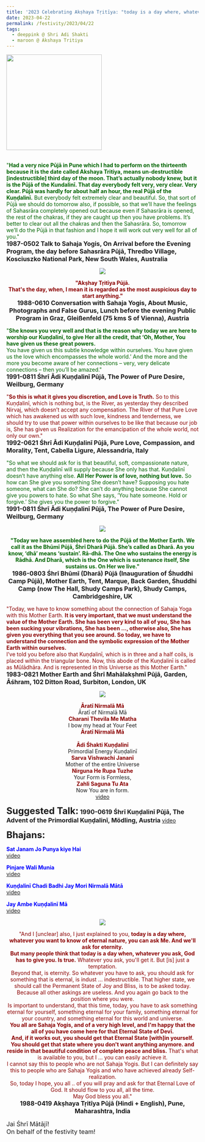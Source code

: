 ```yaml
---
title: '2023 Celebrating Akṣhaya Tṛitīya: "today is a day where, whatever you want to know of eternal nature, you can ask Me. And we’ll ask for eternity." '
date: 2023-04-22
permalink: /festivity/2023/04/22
tags:
  - deeppink @ Shri Adi Shakti
  - maroon @ Akshaya Tritiya
---
```


<div style="text-align: left"><img src="/images/image1.png" width="250" /></div><br>

<p>
<font color="DarkGreen">"<b>Had a very nice Pūjā in Pune which I had to perform on the thirteenth because it is the date called Akshaya Tritiya, means un-destructible [indestructible] third day of the moon. That’s actually nobody knew, but it is the Pūjā of the Kundalinī. That day everybody felt very, very clear. Very clear. Pūjā was hardly for about half an hour, the real Pūjā of the Kuṇḍalinī.</b> But everybody felt extremely clear and beautiful. So, that sort of Pūjā we should do tomorrow also, if possible, so that we’ll have the feelings of Sahasrāra completely opened out because even if Sahasrāra is opened, the rest of the chakras, if they are caught up then you have problems. It’s better to clear out all the chakras and then the Sahasrāra. So, tomorrow we’ll do the Pūjā in that fashion and I hope it will work out very well for all of you."</font><br>
<font size="+0"><b>1987-0502 Talk to Sahaja Yogis, On Arrival before the Evening Program, the day before Sahasrāra Pūjā, Thredbo Village, Kosciuszko National Park, New South Wales, Australia</b></font>
</p>

<div style="text-align: center"><img src="/images/image1172.png" /></div>

<p style="text-align:center;">
<font color="DarkRed"><b>"Akṣhay Tṛitīya Pūjā.<br>
That's the day, when, I mean it is regarded as the most auspicious day to start anything."</b></font><br>
<font size="+0"><b>1988-0610 Conversation with Sahaja Yogis, About Music, Photographs and False Gurus, Lunch before the evening Public Program in Graz, Gleißenfeld (75 kms S of Vienna), Austria</b></font>
</p>

<p>
<font color="DarkGreen">"<b>She knows you very well and that is the reason why today we are here to worship our Kuṇḍalinī, to give Her all the credit, that ‘Oh, Mother, You have given us these great powers.</b><br>
You have given us this subtle knowledge within ourselves. You have given us the love which encompasses the whole world.’ And the more and the more you become aware of her connections – very, very delicate connections – then you’ll be amazed."</font><br>
<font size="+0"><b>1991-0811 Śhrī Ādi Kuṇḍalinī Pūjā, The Power of Pure Desire, Weilburg, Germany</b></font>
</p>

<p>
<font color="DarkRed">"<b>So this is what it gives you discretion, and Love is Truth.</b> So to this Kuṇḍalinī, which is nothing but, is the River, as yesterday they described Nirvaj, which doesn’t accept any compensation. The River of that Pure Love which has awakened us with such love, kindness and tenderness, we should try to use that power within ourselves to be like that because our job is, She has given us Realization for the emancipation of the whole world, not only our own."</font><br>
<font size="+0"><b>1992-0621 Śhrī Ādi Kuṇḍalinī Pūjā, Pure Love, Compassion, and Morality, Tent, Cabella Ligure, Alessandria, Italy</b></font>
</p>

<p>
<font color="DarkGreen">"So what we should ask for is that beautiful, soft, compassionate nature, and then the Kuṇḍalinī will supply because She only has that. Kuṇḍalinī doesn’t have anything else. <b>All Her Power is of love, nothing but love.</b> So how can She give you something She doesn’t have? Supposing you hate someone, what can She do? She can’t do anything because She cannot give you powers to hate. So what She says, ‘You hate someone. Hold or forgive.’ She gives you the power to forgive."</font><br>
<font size="+0"><b>1991-0811 Śhrī Ādi Kuṇḍalinī Pūjā, The Power of Pure Desire, Weilburg, Germany</b></font>
</p>

<div style="text-align: center"><img src="/images/image1173.png" /></div>

<p style="text-align:center;">
<font color="DarkGreen"><b>"Today we have assembled here to do the Pūjā of the Mother Earth. We call it as the Bhūmī Pūjā, Śhrī Dharā Pūjā. She’s called as Dharā. As you know, ‘dhā’ means ‘sustain’. Rā-dhā. 
The One who sustains the energy is Rādhā. And Dharā, which is the One which is sustenance itself, She sustains us. On Her we live."</b></font><br>
<font size="+0"><b>1986-0803 Śhrī Bhūmī (Dharā) Pūjā (Inauguration of Śhuddhi Camp Pūjā), Mother Earth, Tent, Marque, Back Garden, Śhuddhi Camp (now The Hall, Shudy Camps Park), Shudy Camps, Cambridgeshire, UK</b></font>
</p>

<p>
<font color="DarkRed">"Today, we have to know something about the connection of Sahaja Yoga with this Mother Earth. <b>It is very important, that we must understand the value of the Mother Earth. She has been very kind to all of you, She has been sucking your vibrations, She has been ..., otherwise also, She has given you everything that you see around. So today, we have to understand the connection and the symbolic expression of the Mother Earth within ourselves.</b><br>
I’ve told you before also that Kuṇḍalinī, which is in three and a half coils, is placed within the triangular bone. Now, this abode of the Kuṇḍalinī is called as Mūlādhāra. And is represented in this Universe as this Mother Earth."</font><br>
<font size="+0"><b>1983-0821 Mother Earth and Śhrī Mahālakṣhmī Pūjā, Garden, Āśhram, 102 Ditton Road, Surbiton, London, UK</b></font>
</p>

<div style="text-align: center"><img src="/images/image1174.png" /></div>

<p style="text-align:center;">
<font color="DarkRed"><b>Āratī Nirmalā Mā</b></font><br>
Āratī of Nirmalā Mā<br>
<font color="DarkRed"><b>Charani Thevila Me Matha  </b></font><br>
I bow my head at Your Feet<br>
<font color="DarkRed"><b>Āratī Nirmalā Mā</b></font><br>
<br>
<font color="DarkRed"><b>Ādi Śhakti Kuṇḍalinī</b></font><br>
Primordial Energy Kuṇḍalinī<br>
<font color="DarkRed"><b>Sarva Vishwachi Jananī</b></font><br>
Mother of the entire Universe<br>
<font color="DarkRed"><b>Nirguna He Rupa Tuzhe</b></font><br>
Your Form is Formless,<br>
<font color="DarkRed"><b>Zahli Saguna Tu Ata</b></font><br>
Now You are in form.<br>
<a href="https://youtu.be/2btBuq4VYL4">video</a>
</p>

<font size="+2"><b>Suggested Talk:</b></font> 
<font size="+0"><b>1990-0619 Śhrī Kuṇḍalinī Pūjā, The Advent of the Primordial Kuṇḍalinī, Mödling, Austria</b></font>
<a href="https://vimeo.com/545736371"> video</a><br>

<font size="+2"><b>Bhajans:</b></font>

<p>
<font color="blue"><b>Sat Janam Jo Punya kiye Hai</b></font><br>
<a href="https://seven-teams.github.io/Videos_Links.html">video</a>
</p>
 
<p>
<font color="blue"><b>Pinjare Wali Munia</b></font><br>
<a href="https://youtu.be/en_WVhHFufI">video</a> 
</p>

<p>
<font color="blue"><b>Kuṇḍalinī Chadi Badhi Jay Mori Nirmalā Mātā</b></font><br>
<a href="https://youtu.be/KOKeT0HOmXU?list=RDKOKeT0HOmXU">video</a> 
</p>

<p>
<font color="blue"><b>Jay Ambe Kuṇḍalinī Mā</b></font><br>
<a href="https://youtu.be/7dqX2ZNiG5I">video</a> 
</p>

<div style="text-align: center"><img src="/images/image1175.png" /></div>

<p style="text-align:center;">
<font color="DarkRed">"And I [unclear] also, I just explained to you, <b>today is a day where, whatever you want to know of eternal nature, you can ask Me. And we'll ask for eternity.<br>
But many people think that today is a day when, whatever you ask, God has to give you. Is true.</b> Whatever you ask, you'll get it. But [is] just a temptation.<br>
Beyond that, is eternity. So whatever you have to ask, you should ask for something that is eternal, is indust ... indestructible. That higher state, we should call the Permanent State of Joy and Bliss, is to be asked today. Because all other askings are useless. And you again go back to the position where you were.<br>
Is important to understand, that this time, today, you have to ask something eternal for yourself, something eternal for your family, something eternal for your country, and something eternal for this world and universe.<br>
<b>You all are Sahaja Yogis, and of a very high level, and I'm happy that the all of you have come here for that Eternal State of Devī.<br>
And, if it works out, you should get that Eternal State [with]in yourself. You should get that state where you don't want anything anymore. and reside in that beautiful condition of complete peace and bliss.</b> That's what is available to you, but I ... you can easily achieve it.<br>
I cannot say this to people who are not Sahaja Yogis. But I can definitely say this to people who are Sahaja Yogis and who have achieved already Self-realization.<br>
So, today I hope, you all .. of you will pray and ask for that Eternal Love of God. It should flow to you all, all the time.<br>
May God bless you all."</font><br>
<font size="+0"><b>1988-0419 Akṣhaya Tṛitīya Pūjā (Hindi + English), Pune, Maharashtra, India</b></font>
</p>

<p>
<font size="+0">Jai Śhrī Mātājī!<br>
On behalf of the festivity team!</font>
</p>